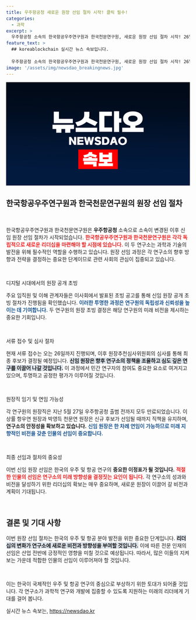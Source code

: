 ```yaml
---
title: 우주항공청 새로운 원장 선임 절차 시작! 클릭 필수!
categories:
  - 과학
excerpt: >
  우주항공청 소속의 한국항공우주연구원과 한국천문연구원, 새로운 원장 선임 절차 시작! 26일까지 서류 접수, 면접 심사 후 최종 후보가 탄생한다. 우주 분야 리더십이 새롭게 정립될 찬스, 어떤 인물이 등장할지 주목해보세요!
feature_text: >
  ## koreablockchain 실시간 뉴스 속보입니다.

  우주항공청 소속의 한국항공우주연구원과 한국천문연구원, 새로운 원장 선임 절차 시작! 26일까지 서류 접수, 면접 심사 후 최종 후보가 탄생한다. 우주 분야 리더십이 새롭게 정립될 찬스, 어떤 인물이 등장할지 주목해보세요!
image: '/assets/img/newsdao_breakingnews.jpg'
---
```


<p><img src="/assets/img/newsdao_breakingnews.jpg" alt="koreablockchain 속보" /></p>

<h2 data-ke-size="size26">한국항공우주연구원과 한국천문연구원의 원장 선임 절차</h2>

<p data-ke-size="size16">&nbsp;</p>

<p>한국항공우주연구원과 한국천문연구원은 <strong>우주항공청</strong> 소속으로 소속이 변경된 이후 신임 원장 선임 절차가 시작되었습니다. <b><span style="color: #ee2323;">한국항공우주연구원과 한국천문연구원은 각각 독립적으로 새로운 리더십을 마련해야 할 시점에 있습니다.</span></b> 이 두 연구소는 과학과 기술의 발전을 위해 필수적인 역할을 수행하고 있습니다. 원장 선임 과정은 각 연구소의 향후 방향과 전략을 결정하는 중요한 단계이므로 관련 사회의 관심이 집중되고 있습니다.</p>

<p data-ke-size="size16">&nbsp;</p>

<p>디지털 시대에서의 원장 공개 초빙</p>

<p>주요 임직원 및 이해 관계자들은 이사회에서 발표된 초빙 공고를 통해 신임 원장 공개 초빙 절차가 진행됨을 확인했습니다. <b><span style="color: #1a5490;">이러한 투명한 과정은 연구원의 독립성과 신뢰성을 높이는 데 기여합니다.</span></b> 두 연구원의 원장 초빙 결정은 해당 연구원의 미래 비전을 제시하는 중요한 기회입니다. </p>

<p data-ke-size="size16">&nbsp;</p>

<p>서류 접수 및 심사 절차</p>

<p>현재 서류 접수는 오는 26일까지 진행되며, 이후 원장추천심사위원회의 심사를 통해 최종 후보가 결정될 예정입니다. <b><span style="background-color: #21538527;">신임 원장은 향후 연구소의 정책을 조율하고 심도 깊은 연구를 이끌어 나갈 것입니다.</span></b> 이 과정에서 민간 연구자의 참여도 중요한 요소로 여겨지고 있으며, 투명하고 공정한 평가가 이루어질 것입니다.</p>

<p data-ke-size="size16">&nbsp;</p>

<p>원장직 임기 및 연임 가능성</p>

<p>각 연구원의 원장직은 지난 5월 27일 우주항공청 출범 전까지 모두 만료되었습니다. 이상률 항우연 원장과 박영득 천문연 원장은 신규 후보가 선임될 때까지 직책을 유지하며, <strong>연구소의 안정성을 확보하고 있습니다.</strong> <b><span style="color: #1a5490;">신임 원장은 한 차례 연임이 가능하므로 미래 지향적인 비전을 갖춘 인물의 선임이 중요합니다.</span></b></p>

<p data-ke-size="size16">&nbsp;</p>

<p>최종 선임과 절차의 중요성</p>

<p>이번 신임 원장 선임은 한국의 우주 및 항공 연구의 <strong>중요한 이정표가 될 것입니다.</strong> <b><span style="color: #ee2323;">적절한 인물의 선임은 연구소의 미래 방향성을 결정짓는 요인이 됩니다.</span></b> 각 연구소의 성과와 비전을 달성하기 위한 리더십의 확보는 매우 중요하며, 새로운 원장이 이끌어 갈 비전과 계획이 기대됩니다.</p>

<p data-ke-size="size16">&nbsp;</p>

<h2 data-ke-size="size26">결론 및 기대 사항</h2>

<p>이번 원장 선임 절차는 한국의 우주 및 항공 분야 발전을 위한 중요한 단계입니다. <b><span style="background-color: #21538527;">리더십의 변화가 연구소에 새로운 비전과 방향성을 부여할 것입니다.</span></b> 이에 따른 전문 인재의 선임은 산업 전반에 긍정적인 영향을 미칠 것으로 예상됩니다. 따라서, 많은 이들의 지켜보는 가운데 적합한 인물의 선임이 이루어져야 할 것입니다.</p>

<p data-ke-size="size16">&nbsp;</p>

<p>이는 한국이 국제적인 우주 및 항공 연구의 중심으로 부상하기 위한 토대가 되어줄 것입니다. 각 연구소가 과학적 연구와 개발에 집중할 수 있도록 지원하는 미래의 리더에게 기대를 걸어 봅니다.</p>
실시간 뉴스 속보는, <a href="https://newsdao.kr" rel="dofollow">https://newsdao.kr</a>


